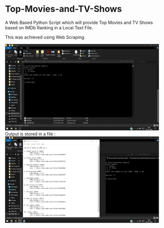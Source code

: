 # Top-Movies-and-TV-Shows
A Web Based Python Script which will
provide Top Movies and TV Shows based on IMDb Ranking in a Local
Text File.

This was achieved using Web Scraping.

![Screenshot](Screenshots\CmdCapture.png)
Output is stored in a file :
![Screenshot](Screenshots\OutputCapture.png)
